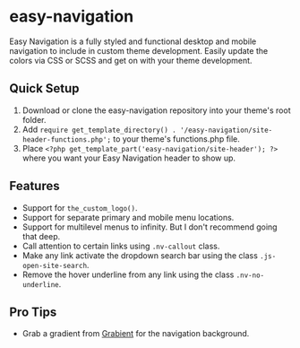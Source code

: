 # easy-navigation
Easy Navigation is a fully styled and functional desktop and mobile navigation to include in custom theme development. Easily update the colors via CSS or SCSS and get on with your theme development.

## Quick Setup
1. Download or clone the easy-navigation repository into your theme's root folder.
2. Add `require get_template_directory() . '/easy-navigation/site-header-functions.php';` to your theme's functions.php file.
3. Place `<?php get_template_part('easy-navigation/site-header'); ?>` where you want your Easy Navigation header to show up.

## Features
* Support for `the_custom_logo()`.
* Support for separate primary and mobile menu locations.
* Support for multilevel menus to infinity. But I don't recommend going that deep.
* Call attention to certain links using `.nv-callout` class.
* Make any link activate the dropdown search bar using the class `.js-open-site-search`.
* Remove the hover underline from any link using the class `.nv-no-underline`.

## Pro Tips
* Grab a gradient from [Grabient](https://grabient.com) for the navigation background.
